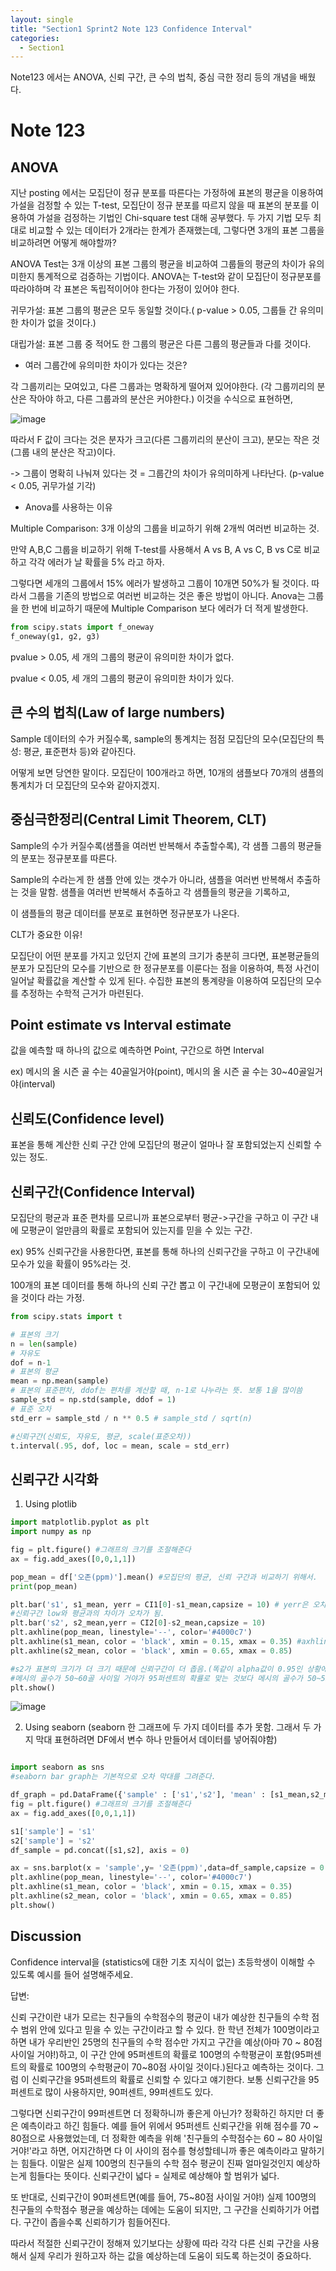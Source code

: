 ```yaml
---
layout: single
title: "Section1 Sprint2 Note 123 Confidence Interval"
categories:
  - Section1
---
```


Note123 에서는 ANOVA, 신뢰 구간, 큰 수의 법칙, 중심 극한 정리 등의 개념을 배웠다.

# Note 123

## ANOVA

지난 posting 에서는 모집단이 정규 분포를 따른다는 가정하에 표본의 평균을 이용하여 가설을 검정할 수 있는 T-test, 
모집단이 정규 분포를 따르지 않을 때 표본의 분포를 이용하여 가설을 검정하는 기법인 Chi-square test 대해 공부했다.
두 가지 기법 모두 최대로 비교할 수 있는 데이터가 2개라는 한계가 존재했는데, 그렇다면 3개의 표본 그룹을 비교하려면 어떻게 해야할까?

ANOVA Test는 3개 이상의 표본 그룹의 평균을 비교하여 그룹들의 평균의 차이가 유의미한지 통계적으로 검증하는 기법이다. ANOVA는 T-test와 같이
모집단이 정규분포를 따라야하며 각 표본은 독립적이어야 한다는 가정이 있어야 한다.

귀무가설: 표본 그룹의 평균은 모두 동일할 것이다.( p-value > 0.05, 그룹들 간 유의미한 차이가 없을 것이다.)

대립가설: 표본 그룹 중 적어도 한 그룹의 평균은 다른 그룹의 평균들과 다를 것이다.

- 여러 그룹간에 유의미한 차이가 있다는 것은?

각 그룹끼리는 모여있고, 다른 그룹과는 명확하게 떨어져 있어야한다. (각 그룹끼리의 분산은 작아야 하고, 다른 그룹과의 분산은 커야한다.)
이것을 수식으로 표현하면,

![image](https://user-images.githubusercontent.com/97672187/151537943-18895462-8d60-498c-add3-1dd6ae180ab6.png)

따라서 F 값이 크다는 것은 분자가 크고(다른 그룹끼리의 분산이 크고), 분모는 작은 것(그룹 내의 분산은 작고)이다.

-> 그룹이 명확히 나눠져 있다는 것 = 그룹간의 차이가 유의미하게 나타난다. (p-value < 0.05, 귀무가설 기각)

* Anova를 사용하는 이유

Multiple Comparison: 3개 이상의 그룹을 비교하기 위해 2개씩 여러번 비교하는 것.

만약 A,B,C 그룹을 비교하기 위해 T-test를 사용해서 A vs B, A vs C, B vs C로 비교하고 각각 에러가 날 확률을 5% 라고 하자.

그렇다면 세개의 그룹에서 15% 에러가 발생하고 그룹이 10개면 50%가 될 것이다. 따라서 그룹을 기존의 방법으로 여러번 비교하는 것은 좋은 방법이 아니다.
Anova는 그룹을 한 번에 비교하기 때문에 Multiple Comparison 보다 에러가 더 적게 발생한다.

```python
from scipy.stats import f_oneway
f_oneway(g1, g2, g3)
```

pvalue > 0.05, 세 개의 그룹의 평균이 유의미한 차이가 없다.

pvalue < 0.05, 세 개의 그룹의 평균이 유의미한 차이가 있다.

## 큰 수의 법칙(Law of large numbers)

Sample 데이터의 수가 커질수록, sample의 통계치는 점점 모집단의 모수(모집단의 특성: 평균, 표준편차 등)와 같아진다.

어떻게 보면 당연한 말이다. 모집단이 100개라고 하면, 10개의 샘플보다 70개의 샘플의 통계치가 더 모집단의 모수와 같아지겠지.

## 중심극한정리(Central Limit Theorem, CLT)

Sample의 수가 커질수록(샘플을 여러번 반복해서 추출할수록), 각 샘플 그룹의 평균들의 분포는 정규분포를 따른다.

Sample의 수라는게 한 샘플 안에 있는 갯수가 아니라, 샘플을 여러번 반복해서 추출하는 것을 말함. 샘플을 여러번 반복해서 추출하고 각 샘플들의 평균을 기록하고,

이 샘플들의 평균 데이터를 분포로 표현하면 정규분포가 나온다.

CLT가 중요한 이유!

모집단이 어떤 분포를 가지고 있던지 간에 표본의 크기가 충분히 크다면, 표본평균들의 분포가 모집단의 모수를 기반으로 한 정규분포를 이룬다는 점을 이용하여, 특정 사건이 일어날 확률값을 계산할 수 있게 된다. 수집한 표본의 통계량을 이용하여 모집단의 모수를 추정하는 수학적 근거가 마련된다.

## Point estimate vs Interval estimate

값을 예측할 때 하나의 값으로 예측하면 Point, 구간으로 하면 Interval

ex) 메시의 올 시즌 골 수는 40골일거야(point), 메시의 올 시즌 골 수는 30~40골일거야(interval)

## 신뢰도(Confidence level)

표본을 통해 계산한 신뢰 구간 안에 모집단의 평균이 얼마나 잘 포함되었는지 신뢰할 수 있는 정도.

## 신뢰구간(Confidence Interval)

모집단의 평균과 표준 편차를 모르니까 표본으로부터 평균->구간을 구하고 이 구간 내에 모평균이 얼만큼의 확률로 포함되어 있는지를 믿을 수 있는 구간.

ex) 95% 신뢰구간을 사용한다면, 표본를 통해 하나의 신뢰구간을 구하고 이 구간내에 모수가 있을 확률이 95%라는 것.

100개의 표본 데이터를 통해 하나의 신뢰 구간 뽑고 이 구간내에 모평균이 포함되어 있을 것이다 라는 가정.

```python
from scipy.stats import t

# 표본의 크기
n = len(sample)
# 자유도
dof = n-1
# 표본의 평균
mean = np.mean(sample)
# 표본의 표준편차, ddof는 편차를 계산할 때, n-1로 나누라는 뜻. 보통 1을 많이씀
sample_std = np.std(sample, ddof = 1)
# 표준 오차
std_err = sample_std / n ** 0.5 # sample_std / sqrt(n)

#신뢰구간(신뢰도, 자유도, 평균, scale(표준오차))
t.interval(.95, dof, loc = mean, scale = std_err)
```
## 신뢰구간 시각화

1) Using plotlib

```python
import matplotlib.pyplot as plt
import numpy as np

fig = plt.figure() #그래프의 크기를 조절해준다
ax = fig.add_axes([0,0,1,1])

pop_mean = df['오존(ppm)'].mean() #모집단의 평균, 신뢰 구간과 비교하기 위해서.
print(pop_mean)

plt.bar('s1', s1_mean, yerr = CI1[0]-s1_mean,capsize = 10) # yerr은 오차막대, capsize는 오차막대의 넓이
#신뢰구간 low와 평균과의 차이가 오차가 됨.
plt.bar('s2', s2_mean,yerr = CI2[0]-s2_mean,capsize = 10)
plt.axhline(pop_mean, linestyle='--', color='#4000c7')
plt.axhline(s1_mean, color = 'black', xmin = 0.15, xmax = 0.35) #axhline은 가로선. 막대 끝에 검은색 선을 그리기 위함, 세로선은 axvline
plt.axhline(s2_mean, color = 'black', xmin = 0.65, xmax = 0.85)

#s2가 표본의 크기가 더 크기 때문에 신뢰구간이 더 좁음.(똑같이 alpha값이 0.95인 상황에서는 신뢰구간이 좁을수록 더 정확함)
#메시의 골수가 50~60골 사이일 거야가 95퍼센트의 확률로 맞는 것보다 메시의 골수가 50~55골 사이일 거야가 95퍼센트 확률로 맞는게 더 정확하고 좋은 분석.
plt.show()
```

![image](https://user-images.githubusercontent.com/97672187/151541853-0fb0ce5f-2a18-4dc8-8fc9-69051866e615.png)


2) Using seaborn (seaborn 한 그래프에 두 가지 데이터를 추가 못함. 그래서 두 가지 막대 표현하려면 DF에서 변수 하나 만들어서 데이터를 넣어줘야함)

```python

import seaborn as sns
#seaborn bar graph는 기본적으로 오차 막대를 그려준다.

df_graph = pd.DataFrame({'sample' : ['s1','s2'], 'mean' : [s1_mean,s2_mean]})
fig = plt.figure() #그래프의 크기를 조절해준다
ax = fig.add_axes([0,0,1,1])

s1['sample'] = 's1'
s2['sample'] = 's2'
df_sample = pd.concat([s1,s2], axis = 0)

ax = sns.barplot(x = 'sample',y= '오존(ppm)',data=df_sample,capsize = 0.1)
plt.axhline(pop_mean, linestyle='--', color='#4000c7')
plt.axhline(s1_mean, color = 'black', xmin = 0.15, xmax = 0.35)
plt.axhline(s2_mean, color = 'black', xmin = 0.65, xmax = 0.85)
plt.show()

```



## Discussion

Confidence interval을 (statistics에 대한 기초 지식이 없는) 초등학생이 이해할 수 있도록 예시를 들어 설명해주세요.

답변:

신뢰 구간이란 내가 모르는 친구들의 수학점수의 평균이 내가 예상한 친구들의 수학 점수 범위 안에 있다고 믿을 수 있는 구간이라고 할 수 있다. 한 학년 전체가 100명이라고 하면 내가 우리반인 25명의 친구들의 수학 점수만 가지고 구간을 예상(아마 70 ~ 80점 사이일 거야!)하고, 이 구간 안에 95퍼센트의 확률로 100명의 수학평균이 포함(95퍼센트의 확률로 100명의 수학평균이 70~80점 사이일 것이다.)된다고 예측하는 것이다. 그럼 이 신뢰구간을 95퍼센트의 확률로 신뢰할 수 있다고 얘기한다. 보통 신뢰구간을 95퍼센트로 많이 사용하지만, 90퍼센트, 99퍼센트도 있다.

그렇다면 신뢰구간이 99퍼센트면 더 정확하니까 좋은게 아닌가? 정확하긴 하지만 더 좋은 예측이라고 하긴 힘들다. 예를 들어 위에서 95퍼센트 신뢰구간을 위해 점수를 70 ~ 80점으로 사용했었는데, 더 정확한 예측을 위해 '친구들의 수학점수는 60 ~ 80 사이일 거야!'라고 하면, 어지간하면 다 이 사이의 점수를 형성할테니까 좋은 예측이라고 말하기는 힘들다. 이말은 실제 100명의 친구들의 수학 점수 평균이 진짜 얼마일것인지 예상하는게 힘들다는 뜻이다. 신뢰구간이 넓다 = 실제로 예상해야 할 범위가 넓다.

또 반대로, 신뢰구간이 90퍼센트면(예를 들어, 75~80점 사이일 거야!) 실제 100명의 친구들의 수학점수 평균을 예상하는 데에는 도움이 되지만, 그 구간을 신뢰하기가 어렵다. 구간이 좁을수록 신뢰하기가 힘들어진다.

따라서 적절한 신뢰구간이 정해져 있기보다는 상황에 따라 각각 다른 신뢰 구간을 사용해서 실제 우리가 원하고자 하는 값을 예상하는데 도움이 되도록 하는것이 중요하다.


